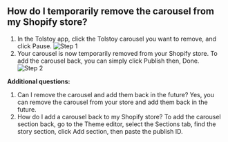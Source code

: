 ## How do I temporarily remove the carousel from my Shopify store?

1. In the Tolstoy app, click the Tolstoy carousel you want to remove, and click Pause. ![Step 1](https://downloads.intercomcdn.com/i/o/887837175/fcfc3ced07ae63b9bc7fd50b/image.png)
2. Your carousel is now temporarily removed from your Shopify store. To add the carousel back, you can simply click Publish then, Done. ![Step 2](https://downloads.intercomcdn.com/i/o/887837846/3d258757c71124d096d6c7f2/image.png) 

**Additional questions:**

1. Can I remove the carousel and add them back in the future?
Yes, you can remove the carousel from your store and add them back in the future.
2. How do I add a carousel back to my Shopify store?
To add the carousel section back, go to the Theme editor, select the Sections tab, find the story section, click Add section, then paste the publish ID.
